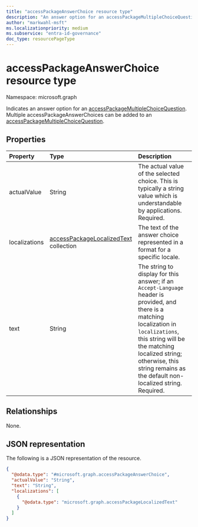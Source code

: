 ```yaml
---
title: "accessPackageAnswerChoice resource type"
description: "An answer option for an accessPackageMultipleChoiceQuestion."
author: "markwahl-msft"
ms.localizationpriority: medium
ms.subservice: "entra-id-governance"
doc_type: resourcePageType
---
```


# accessPackageAnswerChoice resource type

Namespace: microsoft.graph

Indicates an answer option for an [accessPackageMultipleChoiceQuestion](../resources/accesspackagemultiplechoicequestion.md). Multiple accessPackageAnswerChoices can be added to an [accessPackageMultipleChoiceQuestion](../resources/accesspackagemultiplechoicequestion.md).

## Properties
|Property|Type|Description|
|:---|:---|:---|
|actualValue|String|The actual value of the selected choice. This is typically a string value which is understandable by applications. Required.|
|localizations|[accessPackageLocalizedText](../resources/accesspackagelocalizedtext.md) collection|The text of the answer choice represented in a format for a specific locale.|
|text|String|The string to display for this answer; if an `Accept-Language` header is provided, and there is a matching localization in `localizations`, this string will be the matching localized string; otherwise, this string remains as the default non-localized string. Required.|

## Relationships
None.

## JSON representation
The following is a JSON representation of the resource.
<!-- {
  "blockType": "resource",
  "@odata.type": "microsoft.graph.accessPackageAnswerChoice"
}
-->
``` json
{
  "@odata.type": "#microsoft.graph.accessPackageAnswerChoice",
  "actualValue": "String",
  "text": "String",
  "localizations": [
    {
      "@odata.type": "microsoft.graph.accessPackageLocalizedText"
    }
  ]
}
```
